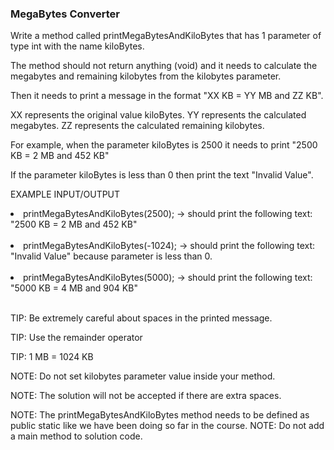 <h3>MegaBytes Converter</h3>

Write a method called printMegaBytesAndKiloBytes that has 1 parameter of type int with the name kiloBytes.

The method should not return anything (void) and it needs to calculate the megabytes and remaining kilobytes from the kilobytes parameter.

Then it needs to print a message in the format "XX KB = YY MB and ZZ KB".

XX represents the original value kiloBytes.
YY represents the calculated megabytes.
ZZ represents the calculated remaining kilobytes.

For example, when the parameter kiloBytes is 2500 it needs to print "2500 KB = 2 MB and 452 KB"

If the parameter kiloBytes is less than 0 then print the text "Invalid Value".

EXAMPLE INPUT/OUTPUT

<li>printMegaBytesAndKiloBytes(2500); → should print the following text: "2500 KB = 2 MB and 452 KB"</li><br>

<li>printMegaBytesAndKiloBytes(-1024); → should print the following text: "Invalid Value" because parameter is less than 0.</li><br>

<li>printMegaBytesAndKiloBytes(5000); → should print the following text: "5000 KB = 4 MB and 904 KB"</li><br>



TIP: Be extremely careful about spaces in the printed message.

TIP: Use the remainder operator

TIP: 1 MB = 1024 KB

NOTE: Do not set kilobytes parameter value inside your method.

NOTE: The solution will not be accepted if there are extra spaces.

NOTE: The printMegaBytesAndKiloBytes method  needs to be defined as public static ​like we have been doing so far in the course.
NOTE: Do not add a  main method to solution code.

  
